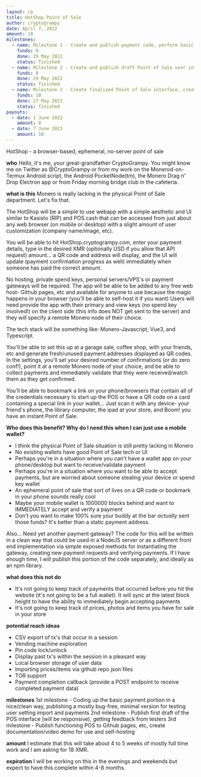 ```yaml
---
layout: cp
title: HotShop Point of Sale
author: cryptogrampy
date: April 7, 2022
amount: 18
milestones:
  - name: Milestone 1 - Create and publish payment code, perform basic payment generation and verification on deployed webapp
    funds: 0
    done: 29 May 2022
    status: finished
  - name: Milestone 2 - Create and publish draft Point of Sale user interface for feedback
    funds: 8
    done: 29 May 2022
    status: finished
  - name: Milestone 3 - Create finalized Point of Sale interface, create install and deployment instructions, publish freely available version
    funds: 10
    done: 27 May 2023
    status: finished
payouts:
  - date: 1 June 2022
    amount: 8
  - date: 7 June 2023
    amount: 10
---
```


HotShop - a browser-based, ephemeral, no-server point of sale

**who**
Hello, it's me, your great-grandfather CryptoGrampy.  You might know me on Twitter as @CryptoGrampy or from my work on the Monerod-on-Termux Android script, the Android PocketNode(tm), the Monero Drag n' Drop Electron app or from Friday morning bridge club in the cafeteria.

**what is this**
Monero is really lacking in the physical Point of Sale department. Let's fix that. 

The HotShop will be a simple to use webapp with a simple aesthetic and UI similar to Kasisto (RIP) and POS.cash that can be accessed from just about any web browser (on mobile or desktop) with a slight amount of user customization (company name/image, etc). 

You will be able to hit HotShop.cryptogrampy.com, enter your payment details, type in the desired XMR (optionally USD if you allow that API request) amount... a QR code and address will display, and the UI will update (payment confirmation progress as well) immediately when someone has paid the correct amount. 

No hosting, private spend keys, personal servers/VPS's or payment gateways will be required. The app will be able to be added to any free web host- Github pages, etc and available for anyone to use because the magic happens in your browser (you'll be able to self-host it if you want) Users will need provide the app with their primary and view keys (no spend key involved!) on the client side (this info does NOT get sent to the server) and they will specify a remote Monero node of their choice.

The tech stack will be something like: Monero-Javascript, Vue3, and Typescript.

You'll be able to set this up at a garage sale, coffee shop, with your friends, etc and generate fresh/unused payment addresses displayed as QR codes.  In the settings, you'll set your desired number of confirmations (or do zero conf!), point it at a remote Monero node of your choice, and be able to collect payments and immediately validate that they were received/watch them as they get confirmed.  

You'll be able to bookmark a link on your phone/browsers that contain all of the credentials necessary to start up the POS or have a QR code on a card containing a special link in your wallet... Just scan it with any device- your friend's phone, the library computer, the ipad at your store, and Boom! you have an instant Point of Sale.

**Who does this benefit? Why do I need this when I can just use a mobile wallet?**
- I think the physical Point of Sale situation is still pretty lacking in Monero
- No existing wallets have good Point of Sale tech or UI
- Perhaps you're in a situation where you can't have a wallet app on your phone/desktop but want to receive/validate payment
- Perhaps you're in a situation where you want to be able to accept payments, but are worried about someone stealing your device or spend key wallet
- An ephemeral point of sale that sort of lives on a QR code or bookmark in your phone sounds really cool
- Maybe your mobile wallet is 1000000 blocks behind and want to IMMEDIATELY accept and verify a payment
- Don't you want to make 100% sure your buddy at the bar *actually* sent those funds?  It's better than a static payment address.

Also... Need yet another payment gateway?  The code for this will be written in a clean way that could be used in a NodeJS server or as a different front end implementation via simple exposed methods for instantiating the gateway, creating new payment requests and verifying payments.  If I have enough time, I will publish this portion of the code separately, and ideally as an npm library.  

**what does this not do**
- It's not going to keep track of payments that occurred before you hit the website (it's not going to be a full wallet).  It will sync at the latest block height to have the ability to immediately begin accepting payments
- It's not going to keep track of prices, photos and items you have for sale in your store

**potential reach ideas**
- CSV export of tx's that occur in a session
- Vending machine exploration
- Pin code lock/unlock
- Display past tx's within the session in a pleasant way
- Local browser storage of user data
- Importing prices/items via github repo json files
- TOR support
- Payment completion callback (provide a POST endpoint to receive completed payment data)

**milestones**
1st milestone - Coding up the basic payment portion in a nice/clean way, publishing a mostly bug-free, minimal version for testing user setting import and payments
2nd milestone - Publish first draft of the POS interface (will be responsive), getting feedback from testers
3rd milestone - Publish functioning POS to Github pages, etc, create documentation/video demo for use and self-hosting  

**amount**
I estimate that this will take about 4 to 5 weeks of mostly full time work and I am asking for 18 XMR. 

**expiration**
I will be working on this in the evenings and weekends but expect to have this complete within 4-8 months.

